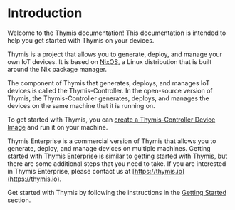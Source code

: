 # Introduction

Welcome to the Thymis documentation! This documentation is intended to help you get started with Thymis on your devices.

Thymis is a project that allows you to generate, deploy, and manage your own IoT devices.
It is based on [NixOS](https://nixos.org/), a Linux distribution that is built around the Nix package manager.

The component of Thymis that generates, deploys, and manages IoT devices is called the Thymis-Controller.
In the open-source version of Thymis, the Thymis-Controller generates, deploys, and manages the devices on the same machine that it is running on.

To get started with Thymis, you can [create a Thymis-Controller Device Image](getting_started/creating_a_thymis_controller_device_image.md) and run it on your machine.

Thymis Enterprise is a commercial version of Thymis that allows you to generate, deploy, and manage devices on multiple machines.
Getting started with Thymis Enterprise is similar to getting started with Thymis, but there are some additional steps that you need to take.
If you are interested in Thymis Enterprise, please contact us at [https://thymis.io](https://thymis.io).

Get started with Thymis by following the instructions in the [Getting Started](getting_started.md) section.
